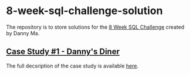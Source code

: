 # 8-week-sql-challenge-solution
The repository is to store solutions for the [8 Week SQL Challenge](https://8weeksqlchallenge.com/) created by Danny Ma. 


## [Case Study #1 - Danny's Diner](https://github.com/anastasiaromane/8-week-sql-challenge-solution/tree/main/Case%20Study%20%231%20-%20Danny's%20Diner)
The full decsription of the case study is available [here](https://8weeksqlchallenge.com/case-study-1/).

